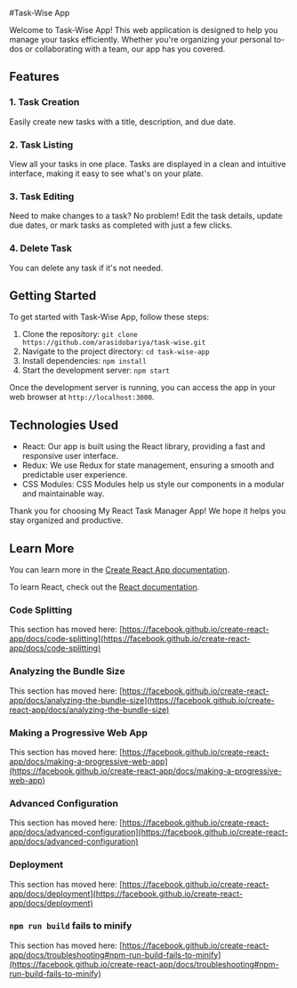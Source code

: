 #Task-Wise App

Welcome to Task-Wise App! This web application is designed to help you manage your tasks efficiently. Whether you're organizing your personal to-dos or collaborating with a team, our app has you covered.

## Features

### 1. Task Creation

Easily create new tasks with a title, description, and due date. 

### 2. Task Listing

View all your tasks in one place. Tasks are displayed in a clean and intuitive interface, making it easy to see what's on your plate.

### 3. Task Editing

Need to make changes to a task? No problem! Edit the task details, update due dates, or mark tasks as completed with just a few clicks.

### 4. Delete Task

You can delete any task if it's not needed.

## Getting Started

To get started with Task-Wise App, follow these steps:

1. Clone the repository: `git clone https://github.com/arasidobariya/task-wise.git`
2. Navigate to the project directory: `cd task-wise-app`
3. Install dependencies: `npm install`
4. Start the development server: `npm start`

Once the development server is running, you can access the app in your web browser at `http://localhost:3000`.

## Technologies Used

- React: Our app is built using the React library, providing a fast and responsive user interface.
- Redux: We use Redux for state management, ensuring a smooth and predictable user experience.
- CSS Modules: CSS Modules help us style our components in a modular and maintainable way.

Thank you for choosing My React Task Manager App! We hope it helps you stay organized and productive.

## Learn More

You can learn more in the [Create React App documentation](https://facebook.github.io/create-react-app/docs/getting-started).

To learn React, check out the [React documentation](https://reactjs.org/).

### Code Splitting

This section has moved here: [https://facebook.github.io/create-react-app/docs/code-splitting](https://facebook.github.io/create-react-app/docs/code-splitting)

### Analyzing the Bundle Size

This section has moved here: [https://facebook.github.io/create-react-app/docs/analyzing-the-bundle-size](https://facebook.github.io/create-react-app/docs/analyzing-the-bundle-size)

### Making a Progressive Web App

This section has moved here: [https://facebook.github.io/create-react-app/docs/making-a-progressive-web-app](https://facebook.github.io/create-react-app/docs/making-a-progressive-web-app)

### Advanced Configuration

This section has moved here: [https://facebook.github.io/create-react-app/docs/advanced-configuration](https://facebook.github.io/create-react-app/docs/advanced-configuration)

### Deployment

This section has moved here: [https://facebook.github.io/create-react-app/docs/deployment](https://facebook.github.io/create-react-app/docs/deployment)

### `npm run build` fails to minify

This section has moved here: [https://facebook.github.io/create-react-app/docs/troubleshooting#npm-run-build-fails-to-minify](https://facebook.github.io/create-react-app/docs/troubleshooting#npm-run-build-fails-to-minify)

